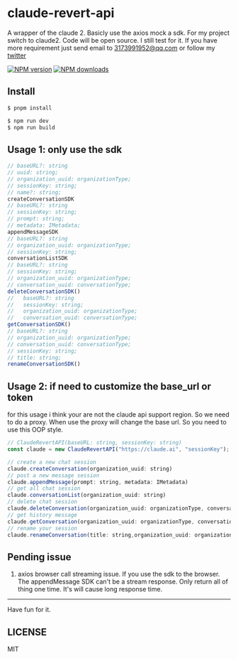# claude-revert-api

A wrapper of the claude 2. Basicly use the axios mock a sdk. For my project switch to claude2.
Code will be open source. I still test for it.
If you have more requirement just send email to 3173991952@qq.com or follow my [twitter](https://twitter.com/DarkParse)

[![NPM version](https://img.shields.io/npm/v/claude-revert-api.svg?style=flat)](https://npmjs.org/package/claude-revert-api)
[![NPM downloads](http://img.shields.io/npm/dm/claude-revert-api.svg?style=flat)](https://npmjs.org/package/claude-revert-api)

## Install

```bash
$ pnpm install
```

```bash
$ npm run dev
$ npm run build
```

## Usage 1: only use the sdk
```js
// baseURL?: string
// uuid: string;
// organization_uuid: organizationType;
// sessionKey: string;
// name?: string;
createConversationSDK
// baseURL?: string
// sessionKey: string;
// prompt: string;
// metadata: IMetadata;
appendMessageSDK
// baseURL?: string
// organization_uuid: organizationType;
// sessionKey: string;
conversationListSDK
// baseURL?: string
// sessionKey: string;
// organization_uuid: organizationType;
// conversation_uuid: conversationType;
deleteConversationSDK()
//   baseURL?: string
//   sessionKey: string;
//   organization_uuid: organizationType;
//   conversation_uuid: conversationType;
getConversationSDK()
// baseURL?: string
// organization_uuid: organizationType;
// conversation_uuid: conversationType;
// sessionKey: string;
// title: string;
renameConversationSDK()
```

## Usage 2: if need to customize the base_url or token

for this usage i think your are not the claude api support region. So we need to do a proxy. When use the proxy will change the base url. So you need to use this OOP style. 

```js
// ClaudeRevertAPI(baseURL: string, sessionKey: string)
const claude = new ClaudeRevertAPI("https://claude.ai", "sessionKey");

// create a new chat session
claude.createConversation(organization_uuid: string)
// post a new message session
claude.appendMessage(prompt: string, metadata: IMetadata)
// get all chat session
claude.conversationList(organization_uuid: string)
// delete chat session
claude.deleteConversation(organization_uuid: organizationType, conversation_uuid: conversationType)
// get history message 
claude.getConversation(organization_uuid: organizationType, conversation_uuid: conversationType)
// rename your session
claude.renameConversation(title: string,organization_uuid: organizationType, conversation_uuid: conversationType)


```

## Pending issue

1. axios browser call streaming issue. If you use the sdk to the browser. The appendMessage SDK can't be a stream response. Only return all of thing one time. It's will cause long response time. 


---

Have fun for it.

## LICENSE

MIT
